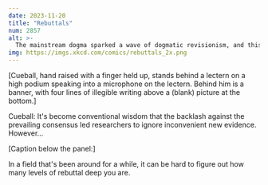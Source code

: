 ```yaml
---
date: 2023-11-20
title: "Rebuttals"
num: 2857
alt: >-
  The mainstream dogma sparked a wave of dogmatic revisionism, and this revisionist mainstream dogmatism has now given way to a more rematic mainvisionist dogstream.
img: https://imgs.xkcd.com/comics/rebuttals_2x.png
---
```

[Cueball, hand raised with a finger held up, stands behind a lectern on a high podium speaking into a microphone on the lectern. Behind him is a banner, with four lines of illegible writing above a (blank) picture at the bottom.]

Cueball: It's become conventional wisdom that the backlash against the prevailing consensus led researchers to ignore inconvenient new evidence. However...

[Caption below the panel:]

In a field that's been around for a while, it can be hard to figure out how many levels of rebuttal deep you are.